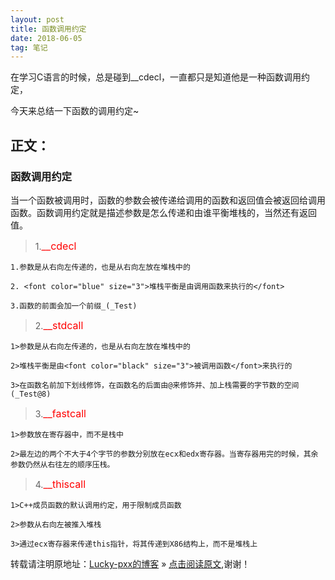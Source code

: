 ```yaml
---
layout: post
title: 函数调用约定
date: 2018-06-05
tag: 笔记
---  
```


在学习C语言的时候，总是碰到__cdecl，一直都只是知道他是一种函数调用约定，

今天来总结一下函数的调用约定~

## 正文：

### 函数调用约定

当一个函数被调用时，函数的参数会被传递给调用的函数和返回值会被返回给调用函数。函数调用约定就是描述参数是怎么传递和由谁平衡堆栈的，当然还有返回值。
	
> 1.<font color="red" size="3">__cdecl</font>
	
	1.参数是从右向左传递的，也是从右向左放在堆栈中的
	
	2. <font color="blue" size="3">堆栈平衡是由调用函数来执行的</font>
	
	3.函数的前面会加一个前缀_(_Test)
	
> 2.<font color="red" size="3">__stdcall</font>

	1>参数是从右向左传递的，也是从右向左放在堆栈中的
	
	2>堆栈平衡是由<font color="black" size="3">被调用函数</font>来执行的

	3>在函数名前加下划线修饰，在函数名的后面由@来修饰并、加上栈需要的字节数的空间(_Test@8)
	
> 3.<font color="red" size="3">__fastcall</font>

	1>参数放在寄存器中，而不是栈中
	
	2>最左边的两个不大于4个字节的参数分别放在ecx和edx寄存器。当寄存器用完的时候，其余参数仍然从右往左的顺序压栈。
	
> 4.<font color="red" size="3">__thiscall</font>

	1>C++成员函数的默认调用约定，用于限制成员函数
	
	2>参数从右向左被推入堆栈
	
	3>通过ecx寄存器来传递this指针，将其传递到X86结构上，而不是堆栈上


转载请注明原地址：[Lucky-pxx的博客](http://www.bingoxin.top) » [点击阅读原文](http://www.bingoxin.top/2018/06/%E6%95%B0%E6%8D%AE%E5%BA%93%E5%9F%BA%E6%9C%AC%E6%93%8D%E4%BD%9C/),谢谢！